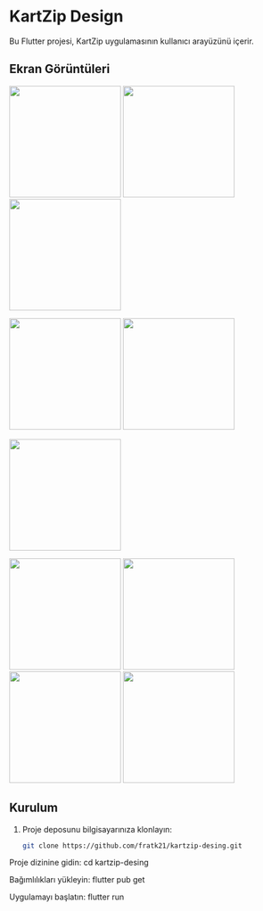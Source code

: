 # KartZip Design

Bu Flutter projesi, KartZip uygulamasının kullanıcı arayüzünü içerir.

## Ekran Görüntüleri

<!-- Ana Ekran -->
<p float="left">
  <img src="https://github.com/fratk21/kartzip-desing/assets/67985345/717ea1b9-6580-46b2-aab6-428b2a1194d6" width="200" />
  <img src="https://github.com/fratk21/kartzip-desing/assets/67985345/aaeb3c10-ff57-412c-a2ee-334a485496f2" width="200" />
  <img src="https://github.com/fratk21/kartzip-desing/assets/67985345/163f84ef-52e1-484b-9739-5d9fa3e420a4" width="200" />
</p>

<!-- Onboarding Ekranları -->
<p float="left">
  <img src="https://github.com/fratk21/kartzip-desing/assets/67985345/ffd3e062-c7d1-4e5d-929f-80551a02ce97" width="200" />
  <img src="https://github.com/fratk21/kartzip-desing/assets/67985345/48084ce8-68a7-474d-afa4-79c5cca4d6c4" width="200" />
</p>

<!-- Profil Ekranı -->
<p float="left">
  <img src="https://github.com/fratk21/kartzip-desing/assets/67985345/91fbcd90-31d0-4f65-9b52-b7400d964768" width="200" />
</p>

<!-- Kayıt Ekranları -->
<p float="left">
  <img src="https://github.com/fratk21/kartzip-desing/assets/67985345/c0fbfb1f-96b6-4d08-b04e-ecaa52eaaae2" width="200" />
  <img src="https://github.com/fratk21/kartzip-desing/assets/67985345/8b61808e-62ca-4ab2-99ee-8303a0bd45ee" width="200" />
  <img src="https://github.com/fratk21/kartzip-desing/assets/67985345/10537322-3ebd-4abf-b2d7-90804c41b9a5" width="200" />
  <img src="https://github.com/fratk21/kartzip-desing/assets/67985345/fd8c6977-b702-4cc4-9527-3bf0387e28cc" width="200" />
</p>

## Kurulum

1. Proje deposunu bilgisayarınıza klonlayın:

   ```bash
   git clone https://github.com/fratk21/kartzip-desing.git


Proje dizinine gidin:
cd kartzip-desing


Bağımlılıkları yükleyin:
flutter pub get


Uygulamayı başlatın:
flutter run
